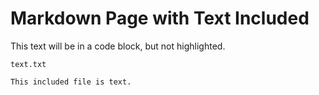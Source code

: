# Markdown Page with Text Included

This text will be in a code block, but not highlighted.

<code>text.txt</code>
```
This included file is text.
```
